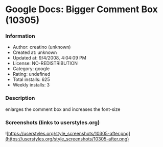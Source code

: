 # Google Docs: Bigger Comment Box (10305)

### Information
- Author: creatino (unknown)
- Created at: unknown
- Updated at: 9/4/2008, 4:04:09 PM
- License: NO-REDISTRIBUTION
- Category: google
- Rating: undefined
- Total installs: 625
- Weekly installs: 3


### Description
enlarges the comment box and increases the font-size


### Screenshots (links to userstyles.org)
![https://userstyles.org/style_screenshots/10305-after.png](https://userstyles.org/style_screenshots/10305-after.png)


